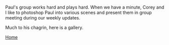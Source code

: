 Paul's group works hard and plays hard. When we have a minute, Corey and I
like to photoshop Paul into various scenes and present them in group meeting during our weekly updates.

Much to his chagrin, here is a gallery.



[Home](./)
